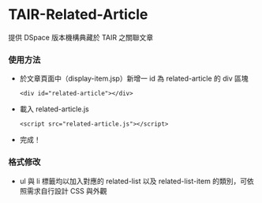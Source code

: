 # TAIR-Related-Article
提供 DSpace 版本機構典藏於 TAIR 之關聯文章
### 使用方法

- 於文章頁面中（display-item.jsp）新增一 id 為 related-article 的 div 區塊

  `<div id="related-article"></div>`
- 載入 related-article.js

  `<script src="related-article.js"></script>`
- 完成！

### 格式修改
- ul 與 li 標籤均以加入對應的 related-list 以及 related-list-item 的類別，可依照需求自行設計 CSS 與外觀
